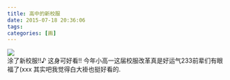 ```yaml
---
title: 高中的新校服
date: 2015-07-18 20:36:06
tags:
categories: [画]
---
```


<a data-fancybox="gallery" href="P006.jpg"><img src="P006.jpg"></a>
<br>
涂了新校服!!♪
这身可好看!!
今年小高一这届校服改革真是好运气233前辈们有眼福了(xxx
其实吧我觉得白大褂也挺好看的.
